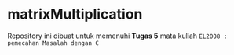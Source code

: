 # matrixMultiplication
Repository ini dibuat untuk memenuhi **Tugas 5** mata kuliah `EL2008 : pemecahan Masalah dengan C`
